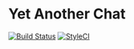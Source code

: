 # Yet Another Chat
[![Build Status](https://travis-ci.org/laykith/YetAnotherChat.svg?branch=master)](https://travis-ci.org/laykith/YetAnotherChat)
[![StyleCI](https://github.styleci.io/repos/166705243/shield?branch=master)](https://github.styleci.io/repos/166705243)
